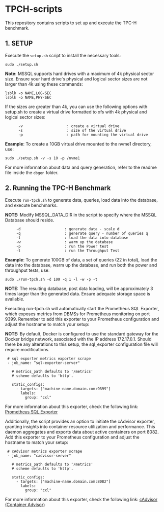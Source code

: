 # TPCH-scripts
This repository contains scripts to set up and execute the TPC-H benchmark.

## 1. SETUP
Execute the `setup.sh` script to install the necessary tools:
 ```
sudo ./setup.sh
 ```

**Note:** MSSQL supports hard drives with a maximum of 4k physical sector size. Ensure your hard drive's physical and logical sector sizes are not larger than 4k using these commands:
 ```
lsblk -o NAME,LOG-SEC
lsblk -o NAME,PHY-SEC
 ```

If the sizes are greater than 4k, you can use the following options with setup.sh to create a virtual drive formatted to xfs with 4k physical and logical sector sizes:
```
      -v                    : create a virtual drive
      -s                    : size of the virtual drive
      -p                    : path for mounting the virtual drive
``` 
**Example:**
To create a 10GB virtual drive mounted to the nvme1 directory, use:
```
sudo ./setup.sh -v -s 10 -p /nvme1
```
For more information about data and query generation, refer to the readme file inside the `dbgen` folder.

## 2. Running the TPC-H Benchmark
Execute `run-tpch.sh` to generate data, queries, load data into the database, and execute benchmarks.

**NOTE:** Modify MSSQL_DATA_DIR in the script to specify where the MSSQL Database should reside.
 ```    
      -d                    : generate data - scale d
      -q                    : generate query - number of queries q
      -l                    : load the data into database
      -w                    : warm up the database
      -p                    : run the Power test
      -t                    : run the Throughput Test 
 ```

 **Example:**
 To generate 100GB of data, a set of queries (22 in total), load the data into the database, warm up the database, and run both the power and throughput tests, use:
 ```
 sudo ./run-tpch.sh -d 100 -q 1 -l -w -p -t
 ```
 **NOTE:** The resulting database, post data loading, will be approximately 3 times larger than the generated data. Ensure adequate storage space is available.

 Executing run-tpch.sh will automatically start the Prometheus SQL Exporter, which exposes metrics from DBMSs for Prometheus monitoring on port 9399. Remember to add this exporter to your Prometheus configuration and adjust the hostname to match your setup:

 **NOTE:** By default, Docker is configured to use the standard gateway for the Docker bridge network, associated with the IP address 172.17.0.1. Should there be any alterations to this setup, the sql_exporter configuration file will require modifications.
 ```
  # sql exporter metrics exporter scrape
  - job_name: “sql-exporter-server"

    # metrics_path defaults to '/metrics'
    # scheme defaults to 'http'.

    static_configs:
      - targets: ["machine-name.domain.com:9399"]
        labels:
          group: "cxl"
 ```
 For more information about this exporter, check the following link:
 [Prometheus SQL Exporter](https://github.com/free/sql_exporter)

 Additionally, the script provides an option to initiate the cAdvisor exporter, granting insights into container resource utilization and performance. This daemon aggregates and exports data about active containers on port 8082. Add this exporter to your Prometheus configuration and adjust the hostname to match your setup:
 
 ```
  # cAdvisor metrics exporter scrape
  - job_name: “cadvisor-server"

    # metrics_path defaults to '/metrics'
    # scheme defaults to 'http'.

    static_configs:
      - targets: ["machine-name.domain.com:8082"]
        labels:
          group: "cxl"
 ```
 For more information about this exporter, check the following link:
 [cAdvisor (Container Advisor)](https://github.com/google/cadvisor)
 
